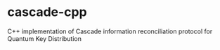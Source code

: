 # cascade-cpp
C++ implementation of Cascade information reconciliation protocol for Quantum Key Distribution

